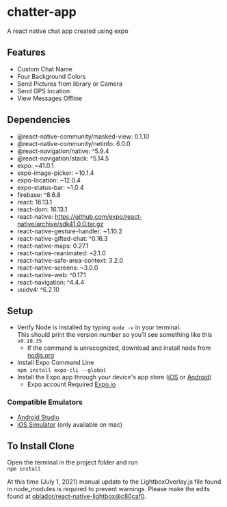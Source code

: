 # chatter-app

A react native chat app created using expo

## Features
* Custom Chat Name
* Four Background Colors
* Send Pictures from library or Camera
* Send GPS location
* View Messages Offline

## Dependencies
* @react-native-community/masked-view: 0.1.10
* @react-native-community/netinfo: 6.0.0
* @react-navigation/native: ^5.9.4
* @react-navigation/stack: ^5.14.5
* expo: ~41.0.1
* expo-image-picker: ~10.1.4
* expo-location: ~12.0.4
* expo-status-bar: ~1.0.4
* firebase: ^8.6.8
* react: 16.13.1
* react-dom: 16.13.1
* react-native: https://github.com/expo/react-native/archive/sdk41.0.0.tar.gz
* react-native-gesture-handler: ~1.10.2
* react-native-gifted-chat: ^0.16.3
* react-native-maps: 0.27.1
* react-native-reanimated: ~2.1.0
* react-native-safe-area-context: 3.2.0
* react-native-screens: ~3.0.0
* react-native-web: ^0.17.1
* react-navigation: ^4.4.4
* uuidv4: ^6.2.10

## Setup
* Verify Node is installed by typing ```node -v``` in your terminal.  
This should print the version number so you’ll see something like this ```v0.10.35```
  * If the command is unrecognized, download and install node from [nodjs.org](https://nodejs.org/en/download/)
* Install Expo Command Line  
```npm install expo-cli --global```
* Install the Expo app through your device's app store ([iOS](https://apps.apple.com/us/app/expo-go/id982107779) or [Android](https://play.google.com/store/apps/details?id=host.exp.exponent&hl=en_US&gl=US))
  * Expo account Required [Expo.io](https://expo.io/)

### Compatible Emulators
* [Android Studio](https://developer.android.com/studio)
* [iOS Simulator](https://developer.apple.com/library/archive/documentation/IDEs/Conceptual/iOS_Simulator_Guide/GettingStartedwithiOSSimulator/GettingStartedwithiOSSimulator.html) (only available on mac)

## To Install Clone

Open the terminal in the project folder and run  
```npm install```

At this time (July 1, 2021) manual update to the LightboxOverlay.js file found in node_modules is required to prevent warnings. Please make the edits found at [oblador/react-native-lightbox@c80caf0](https://github.com/oblador/react-native-lightbox/commit/c80caf0f97eeb5cccb8363d3dfe0a6d62bbcfef9).
